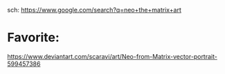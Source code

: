 sch: https://www.google.com/search?q=neo+the+matrix+art

# Favorite:
https://www.deviantart.com/scaravi/art/Neo-from-Matrix-vector-portrait-599457386
